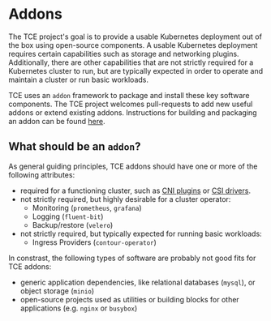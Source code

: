 # Addons

The TCE project's goal is to provide a usable Kubernetes deployment out of the box using open-source components. A usable Kubernetes deployment requires certain capabilities such as storage and networking plugins. Additionally, there are other capabilities that are not strictly required for a Kubernetes cluster to run, but are typically expected in order to operate and maintain a cluster or run basic workloads.

TCE uses an `addon` framework to package and install these key software components. The TCE project welcomes pull-requests to add new useful addons or extend existing addons. Instructions for building and packaging an addon can be found [here](./designs/tanzu-addon-packaging.md).

## What should be an `addon`?

As general guiding principles, TCE addons should have one or more of the following attributes:

* required for a functioning cluster, such as [CNI plugins](https://github.com/containernetworking/cni) or [CSI drivers](https://kubernetes-csi.github.io/docs/).
* not strictly required, but highly desirable for a cluster operator:
  * Monitoring (`prometheus`, `grafana`)
  * Logging (`fluent-bit`)
  * Backup/restore (`velero`)
* not strictly required, but typically expected for running basic workloads:
  * Ingress Providers (`contour-operator`)

In constrast, the following types of software are probably not good fits for TCE addons:

* generic application dependencies, like relational databases (`mysql`), or object storage (`minio`)
* open-source projects used as utilities or building blocks for other applications (e.g. `nginx` or `busybox`)
